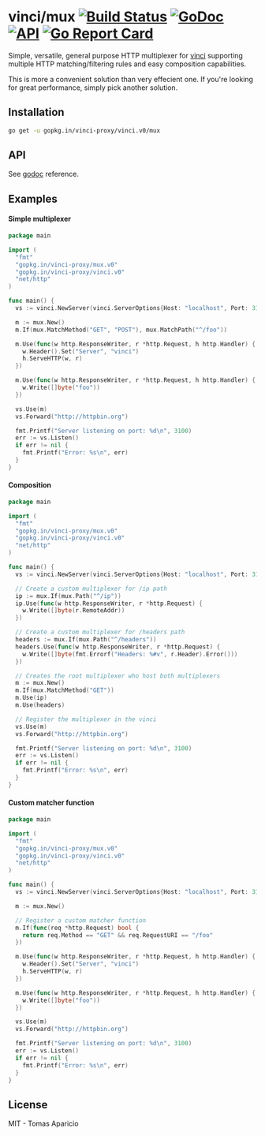 # vinci/mux [![Build Status](https://travis-ci.org/vinci-proxy/gentleman.png)](https://travis-ci.org/vinci-proxy/gentleman) [![GoDoc](https://godoc.org/github.com/vinci-proxy/vinci/mux?status.svg)](https://godoc.org/github.com/vinci-proxy/vinci/mux) [![API](https://img.shields.io/badge/status-stable-green.svg?style=flat)](https://godoc.org/github.com/vinci-proxy/vinci/mux) [![Go Report Card](https://goreportcard.com/badge/github.com/vinci-proxy/vinci/mux)](https://goreportcard.com/report/github.com/vinci-proxy/vinci/mux)

Simple, versatile, general purpose HTTP multiplexer for [vinci](https://github.com/vinci-proxy/vinci) supporting multiple HTTP matching/filtering rules and easy composition capabilities.

This is more a convenient solution than very effecient one. If you're looking for great performance, simply pick another solution.

## Installation

```bash
go get -u gopkg.in/vinci-proxy/vinci.v0/mux
```

## API

See [godoc](https://godoc.org/github.com/vinci-proxy/mux) reference.

## Examples

#### Simple multiplexer

```go
package main

import (
  "fmt"
  "gopkg.in/vinci-proxy/mux.v0"
  "gopkg.in/vinci-proxy/vinci.v0"
  "net/http"
)

func main() {
  vs := vinci.NewServer(vinci.ServerOptions{Host: "localhost", Port: 3100})

  m := mux.New()
  m.If(mux.MatchMethod("GET", "POST"), mux.MatchPath("^/foo"))

  m.Use(func(w http.ResponseWriter, r *http.Request, h http.Handler) {
    w.Header().Set("Server", "vinci")
    h.ServeHTTP(w, r)
  })

  m.Use(func(w http.ResponseWriter, r *http.Request, h http.Handler) {
    w.Write([]byte("foo"))
  })

  vs.Use(m)
  vs.Forward("http://httpbin.org")

  fmt.Printf("Server listening on port: %d\n", 3100)
  err := vs.Listen()
  if err != nil {
    fmt.Printf("Error: %s\n", err)
  }
}
```

#### Composition

```go
package main

import (
  "fmt"
  "gopkg.in/vinci-proxy/mux.v0"
  "gopkg.in/vinci-proxy/vinci.v0"
  "net/http"
)

func main() {
  vs := vinci.NewServer(vinci.ServerOptions{Host: "localhost", Port: 3100})

  // Create a custom multiplexer for /ip path
  ip := mux.If(mux.Path("^/ip"))
  ip.Use(func(w http.ResponseWriter, r *http.Request) {
    w.Write([]byte(r.RemoteAddr))
  })

  // Create a custom multiplexer for /headers path
  headers := mux.If(mux.Path("^/headers"))
  headers.Use(func(w http.ResponseWriter, r *http.Request) {
    w.Write([]byte(fmt.Errorf("Headers: %#v", r.Header).Error()))
  })

  // Creates the root multiplexer who host both multiplexers
  m := mux.New()
  m.If(mux.MatchMethod("GET"))
  m.Use(ip)
  m.Use(headers)

  // Register the multiplexer in the vinci
  vs.Use(m)
  vs.Forward("http://httpbin.org")

  fmt.Printf("Server listening on port: %d\n", 3100)
  err := vs.Listen()
  if err != nil {
    fmt.Printf("Error: %s\n", err)
  }
}
```

#### Custom matcher function

```go
package main

import (
  "fmt"
  "gopkg.in/vinci-proxy/mux.v0"
  "gopkg.in/vinci-proxy/vinci.v0"
  "net/http"
)

func main() {
  vs := vinci.NewServer(vinci.ServerOptions{Host: "localhost", Port: 3100})

  m := mux.New()

  // Register a custom matcher function
  m.If(func(req *http.Request) bool {
    return req.Method == "GET" && req.RequestURI == "/foo"
  })

  m.Use(func(w http.ResponseWriter, r *http.Request, h http.Handler) {
    w.Header().Set("Server", "vinci")
    h.ServeHTTP(w, r)
  })

  m.Use(func(w http.ResponseWriter, r *http.Request, h http.Handler) {
    w.Write([]byte("foo"))
  })

  vs.Use(m)
  vs.Forward("http://httpbin.org")

  fmt.Printf("Server listening on port: %d\n", 3100)
  err := vs.Listen()
  if err != nil {
    fmt.Printf("Error: %s\n", err)
  }
}
```

## License

MIT - Tomas Aparicio
